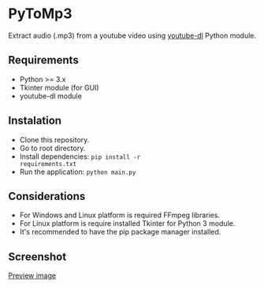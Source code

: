 # PyToMp3
Extract audio (.mp3) from a youtube video using [youtube-dl](https://rg3.github.io/youtube-dl/) Python module.

## Requirements

- Python >= 3.x
- Tkinter module (for GUI)
- youtube-dl module

## Instalation

- Clone this repository.
- Go to root directory.
- Install dependencies: <code>pip install -r requirements.txt</code>
- Run the application: <code>python main.py</code>

## Considerations

- For Windows and Linux platform is required FFmpeg libraries.
- For Linux platform is require installed Tkinter for Python 3 module.
- It's recommended to have the pip package manager installed.

## Screenshot

[Preview image](https://photos.app.goo.gl/YbO9nF6T1BTVcs523)
